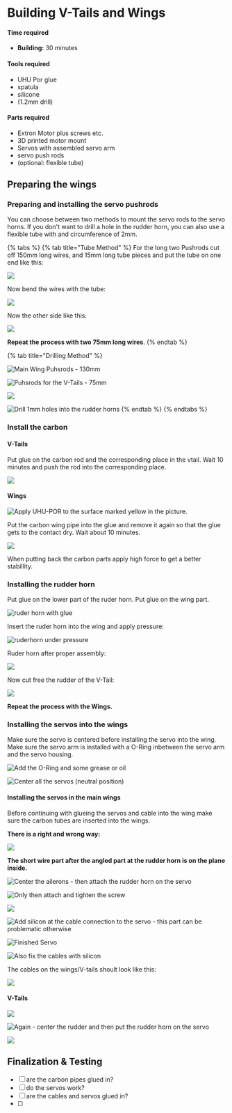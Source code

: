 # Building V-Tails and Wings

#### Time required

* **Building:** 30 minutes

#### Tools required

* UHU Por glue
* spatula
* silicone
* \(1.2mm drill\)

#### Parts required

* Extron Motor plus screws etc.
* 3D printed motor mount
* Servos with assembled servo arm
* servo push rods
* \(optional: flexible tube\)

## Preparing the wings

### Preparing and installing the servo pushrods

You can choose between two methods to mount the servo rods to the servo horns. If you don't want to drill a hole in the rudder horn, you can also use a flexible tube with and circumference of 2mm.

{% tabs %}
{% tab title="Tube Method" %}
For the long two Pushrods cut off 150mm long wires, and 15mm long tube pieces and put the tube on one end like this:

![](../../.gitbook/assets/wires_with_tubes_not_bended.jpeg)

Now bend the wires with the tube:

![](../../.gitbook/assets/bending_the_wires.jpeg)

Now the other side like this:

![](../../.gitbook/assets/servo-pushrods-2.jpg)

**Repeat the process with two 75mm long wires**.
{% endtab %}

{% tab title="Drilling Method" %}


![Main Wing Puhsrods - 130mm](../../.gitbook/assets/servo-pushrods-3-main.jpg)

![Puhsrods for the V-Tails - 75mm](../../.gitbook/assets/servo-pushrods-1-tail.jpg)

![](../../.gitbook/assets/servo-pushrods-2.jpg)

![Drill 1mm holes into the rudder horns](../../.gitbook/assets/servo-pushrod-4.jpg)
{% endtab %}
{% endtabs %}

### Install the carbon

#### V-Tails

Put glue on the carbon rod and the corresponding place in the vtail. Wait 10 minutes and push the rod into the corresponding place.

![](../../.gitbook/assets/vtail_carbon_rod.jpg)

#### Wings

![Apply UHU-POR to the surface marked yellow in the picture.](../../.gitbook/assets/whatsapp-image-2021-08-11-at-11.57.52.jpeg)

Put the carbon wing pipe into the glue and remove it again so that the glue gets to the contact dry. Wait about 10 minutes.

![](../../.gitbook/assets/wing_carbon_pipe_glued.jpeg)

When putting back the carbon parts apply high force to get a better stabillity. 

### Installing the rudder horn

Put glue on the lower part of the ruder horn. Put glue on the wing part.

![ruder horn with glue](../../.gitbook/assets/ruderhorn_with_glue.jpg)

Insert the ruder horn into the wing and apply pressure:

![ruderhorn under pressure](../../.gitbook/assets/ruderhorn_under_pressure.jpg)

Ruder horn after proper assembly:

![](../../.gitbook/assets/ruderhorn_glued.jpg)

Now cut free the rudder of the V-Tail:

![](../../.gitbook/assets/cutting_vtail%20%281%29.jpeg)

**Repeat the process with the Wings.**

### Installing the servos into the wings

Make sure the servo is centered before installing the servo into the wing. Make sure the servo arm is installed with a O-Ring inbetween the servo arm and the servo housing.

![Add the O-Ring and some grease or oil](../../.gitbook/assets/wings-prepare-servo-2.jpg)

![Center all the servos \(neutral position\)](../../.gitbook/assets/wings-prepare-servo-3.jpg)

#### Installing the servos in the main wings

Before continuing with glueing the servos and cable into the wing make sure the carbon tubes are inserted into the wings.

**There is a right and wrong way:**

![](../../.gitbook/assets/wires_right_wrong.jpeg)

**The short wire part after the angled part at the rudder horn is on the plane inside.**

![Center the ailerons - then attach the rudder horn on the servo](../../.gitbook/assets/wing-main-1.jpg)

![Only then attach and tighten the screw](../../.gitbook/assets/wing-main-2.jpg)

![](../../.gitbook/assets/wing-main-3.jpg)

![Add silicon at the cable connection to the servo - this part can be problematic otherwise](../../.gitbook/assets/wing-main-4.jpg)

![Finished Servo](../../.gitbook/assets/wing-main-5.jpg)

![Also fix the cables with silicon](../../.gitbook/assets/wing-main-6.jpg)

The cables on the wings/V-tails shoult look like this:

![](../../.gitbook/assets/cable_v_tail_wing.jpeg)

#### V-Tails

![](../../.gitbook/assets/wing-tail-1-.jpg)

![Again - center the rudder and then put the rudder horn on the servo](../../.gitbook/assets/wing-tail-3.jpg)

![](../../.gitbook/assets/wing-tail-5.jpg)

## Finalization & Testing

* [ ] are the carbon pipes glued in?
* [ ] do the servos work?
* [ ] are the cables and servos glued in?
* [ ] 
